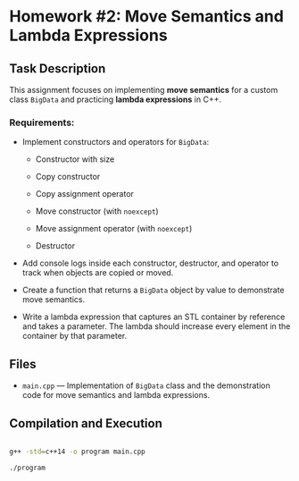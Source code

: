# Homework #2: Move Semantics and Lambda Expressions



## Task Description

This assignment focuses on implementing **move semantics** for a custom class `BigData` and practicing **lambda expressions** in C++.



### Requirements:

- Implement constructors and operators for `BigData`:

  * Constructor with size

  * Copy constructor

  * Copy assignment operator

  * Move constructor (with `noexcept`)

  * Move assignment operator (with `noexcept`)

  * Destructor

- Add console logs inside each constructor, destructor, and operator to track when objects are copied or moved.

- Create a function that returns a `BigData` object by value to demonstrate move semantics.

- Write a lambda expression that captures an STL container by reference and takes a parameter. The lambda should increase every element in the container by that parameter.



## Files

- `main.cpp` — Implementation of `BigData` class and the demonstration code for move semantics and lambda expressions.



## Compilation and Execution

```bash

g++ -std=c++14 -o program main.cpp

./program
